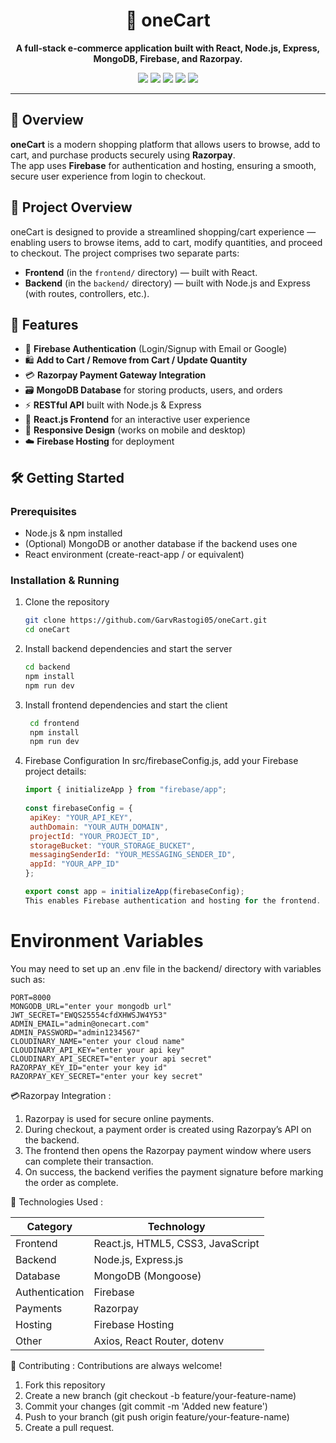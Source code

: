 <h1 align="center">🛒 oneCart</h1>

<p align="center">
  <b>A full-stack e-commerce application built with React, Node.js, Express, MongoDB, Firebase, and Razorpay.</b>
</p>

<p align="center">
  <img src="https://img.shields.io/badge/Frontend-React.js-blue?style=flat-square" />
  <img src="https://img.shields.io/badge/Backend-Node.js-green?style=flat-square" />
  <img src="https://img.shields.io/badge/Database-MongoDB-brightgreen?style=flat-square" />
  <img src="https://img.shields.io/badge/Payments-Razorpay-blueviolet?style=flat-square" />
  <img src="https://img.shields.io/badge/Auth-Firebase-orange?style=flat-square" />
  
</p>

---

## 🚀 Overview  
**oneCart** is a modern shopping platform that allows users to browse, add to cart, and purchase products securely using **Razorpay**.  
The app uses **Firebase** for authentication and hosting, ensuring a smooth, secure user experience from login to checkout.  

## 🚀 Project Overview  
oneCart is designed to provide a streamlined shopping/cart experience — enabling users to browse items, add to cart, modify quantities, and proceed to checkout. The project comprises two separate parts:  
- **Frontend** (in the `frontend/` directory) — built with React.  
- **Backend** (in the `backend/` directory) — built with Node.js and Express (with routes, controllers, etc.).  

## 🧱 Features  
- 🔐 **Firebase Authentication** (Login/Signup with Email or Google)  
- 🛍️ **Add to Cart / Remove from Cart / Update Quantity**  
- 💳 **Razorpay Payment Gateway Integration**  
- 🗃️ **MongoDB Database** for storing products, users, and orders  
- ⚡ **RESTful API** built with Node.js & Express  
- 🎨 **React.js Frontend** for an interactive user experience  
- 📱 **Responsive Design** (works on mobile and desktop)  
- ☁️ **Firebase Hosting** for deployment  


## 🛠️ Getting Started  

### Prerequisites  
- Node.js & npm installed  
- (Optional) MongoDB or another database if the backend uses one  
- React environment (create-react-app / or equivalent)  

### Installation & Running  
1. Clone the repository  
   ```bash
   git clone https://github.com/GarvRastogi05/oneCart.git
   cd oneCart
2. Install backend dependencies and start the server
   ```bash
   cd backend
   npm install
   npm run dev 
3. Install frontend dependencies and start the client
   ```bash
    cd frontend
    npm install
    npm run dev
4. Firebase Configuration
   In src/firebaseConfig.js, add your Firebase project details:
   ```javascript
   import { initializeApp } from "firebase/app";
  
   const firebaseConfig = {
    apiKey: "YOUR_API_KEY",
    authDomain: "YOUR_AUTH_DOMAIN",
    projectId: "YOUR_PROJECT_ID",
    storageBucket: "YOUR_STORAGE_BUCKET",
    messagingSenderId: "YOUR_MESSAGING_SENDER_ID",
    appId: "YOUR_APP_ID"
   };

   export const app = initializeApp(firebaseConfig);
   This enables Firebase authentication and hosting for the frontend.

# Environment Variables

  You may need to set up an .env file in the backend/ directory with variables such as:
  
    PORT=8000
    MONGODB_URL="enter your mongodb url"
    JWT_SECRET="EWQS25554cfdXHWSJW4Y53"
    ADMIN_EMAIL="admin@onecart.com"
    ADMIN_PASSWORD="admin1234567"
    CLOUDINARY_NAME="enter your cloud name"
    CLOUDINARY_API_KEY="enter your api key"
    CLOUDINARY_API_SECRET="enter your api secret"
    RAZORPAY_KEY_ID="enter your key id"
    RAZORPAY_KEY_SECRET="enter your key secret"



💳Razorpay Integration : 
1. Razorpay is used for secure online payments.
2. During checkout, a payment order is created using Razorpay’s API on the backend.
3. The frontend then opens the Razorpay payment window where users can complete their transaction.
4. On success, the backend verifies the payment signature before marking the order as complete.




🎨 Technologies Used : 

| Category       | Technology                        |
| -------------- | --------------------------------- |
| Frontend       | React.js, HTML5, CSS3, JavaScript |
| Backend        | Node.js, Express.js               |
| Database       | MongoDB (Mongoose)                |
| Authentication | Firebase                          |
| Payments       | Razorpay                          |
| Hosting        | Firebase Hosting                  |
| Other          | Axios, React Router, dotenv       |




👥 Contributing :
Contributions are always welcome!
1. Fork this repository
2. Create a new branch (git checkout -b feature/your-feature-name)
3. Commit your changes (git commit -m 'Added new feature')
4. Push to your branch (git push origin feature/your-feature-name)
5. Create a pull request.



   
